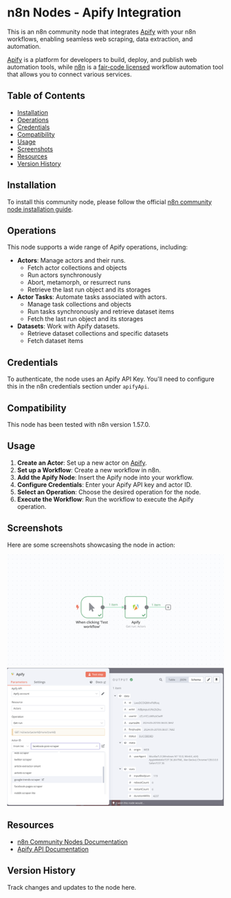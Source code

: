 # n8n Nodes - Apify Integration

This is an n8n community node that integrates [Apify](https://apify.com) with your n8n workflows, enabling seamless web scraping, data extraction, and automation.

[Apify](https://apify.com) is a platform for developers to build, deploy, and publish web automation tools, while [n8n](https://n8n.io/) is a [fair-code licensed](https://docs.n8n.io/reference/license/) workflow automation tool that allows you to connect various services.

## Table of Contents

- [Installation](#installation)
- [Operations](#operations)
- [Credentials](#credentials)
- [Compatibility](#compatibility)
- [Usage](#usage)
- [Screenshots](#screenshots)
- [Resources](#resources)
- [Version History](#version-history)

## Installation

To install this community node, please follow the official [n8n community node installation guide](https://docs.n8n.io/integrations/community-nodes/installation/).

## Operations

This node supports a wide range of Apify operations, including:

- **Actors**: Manage actors and their runs.
  - Fetch actor collections and objects
  - Run actors synchronously
  - Abort, metamorph, or resurrect runs
  - Retrieve the last run object and its storages
- **Actor Tasks**: Automate tasks associated with actors.
  - Manage task collections and objects
  - Run tasks synchronously and retrieve dataset items
  - Fetch the last run object and its storages
- **Datasets**: Work with Apify datasets.
  - Retrieve dataset collections and specific datasets
  - Fetch dataset items

## Credentials

To authenticate, the node uses an Apify API Key. You'll need to configure this in the n8n credentials section under `apifyApi`.

## Compatibility

This node has been tested with n8n version 1.57.0.

## Usage

1. **Create an Actor**: Set up a new actor on [Apify](https://apify.com).
2. **Set up a Workflow**: Create a new workflow in n8n.
3. **Add the Apify Node**: Insert the Apify node into your workflow.
4. **Configure Credentials**: Enter your Apify API key and actor ID.
5. **Select an Operation**: Choose the desired operation for the node.
6. **Execute the Workflow**: Run the workflow to execute the Apify operation.

## Screenshots

Here are some screenshots showcasing the node in action:

![Screenshot 1](./docs/Screenshot%202024-10-06%20at%2001.54.44.png)
![Screenshot 2](./docs/Screenshot%202024-10-06%20at%2002.04.16.png)

## Resources

- [n8n Community Nodes Documentation](https://docs.n8n.io/integrations/community-nodes/)
- [Apify API Documentation](https://docs.apify.com)

## Version History

Track changes and updates to the node here.
